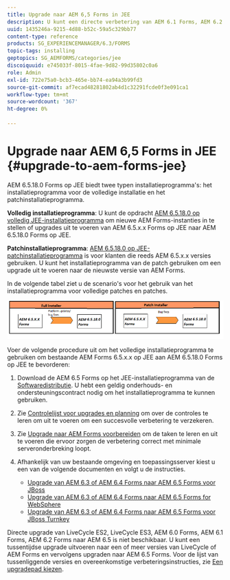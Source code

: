 ```yaml
---
title: Upgrade naar AEM 6,5 Forms in JEE
description: U kunt een directe verbetering van AEM 6.1 Forms, AEM 6.2 Forms, en LiveCycle ES4 SP1 aan AEM 6.3 Forms uitvoeren.
uuid: 1435246a-9215-4d88-b52c-59a5c329bb77
content-type: reference
products: SG_EXPERIENCEMANAGER/6.3/FORMS
topic-tags: installing
geptopics: SG_AEMFORMS/categories/jee
discoiquuid: e745033f-8015-4fae-9d82-99d35802c0a6
role: Admin
exl-id: 722e75a0-bcb3-465e-bb74-ea94a3b99fd3
source-git-commit: af7ecad48281802ab4d1c32291fcde0f3e091ca1
workflow-type: tm+mt
source-wordcount: '367'
ht-degree: 0%

---
```


# Upgrade naar AEM 6,5 Forms in JEE {#upgrade-to-aem-forms-jee}

AEM 6.5.18.0 Forms op JEE biedt twee typen installatieprogramma&#39;s: het installatieprogramma voor de volledige installatie en het patchinstallatieprogramma.

**Volledig installatieprogramma**: U kunt de opdracht [AEM 6.5.18.0 op volledig JEE-installatieprogramma](https://experienceleague.adobe.com/docs/experience-manager-release-information/aem-release-updates/forms-updates/aem-forms-releases.html) om nieuwe AEM Forms-instanties in te stellen of upgrades uit te voeren van AEM 6.5.x.x Forms op JEE naar AEM 6.5.18.0 Forms op JEE.

**Patchinstallatieprogramma**: [AEM 6.5.18.0 op JEE-patchinstallatieprogramma](https://experienceleague.adobe.com/docs/experience-manager-release-information/aem-release-updates/forms-updates/aem-forms-releases.html) is voor klanten die reeds AEM 6.5.x.x versies gebruiken. U kunt het installatieprogramma van de patch gebruiken om een upgrade uit te voeren naar de nieuwste versie van AEM Forms.

In de volgende tabel ziet u de scenario&#39;s voor het gebruik van het installatieprogramma voor volledige patches en patches.

![Installatiescenario van volledig en reparatie](assets/full-and-patch-installer.png)

Voer de volgende procedure uit om het volledige installatieprogramma te gebruiken om bestaande AEM Forms 6.5.x.x op JEE aan AEM 6.5.18.0 Forms op JEE te bevorderen:

1. Download de AEM 6.5 Forms op het JEE-installatieprogramma van de [Softwaredistributie](https://experience.adobe.com/#/downloads/content/software-distribution/en/aem.html). U hebt een geldig onderhouds- en ondersteuningscontract nodig om het installatieprogramma te kunnen gebruiken.
1. Zie [Controlelijst voor upgrades en planning](https://www.adobe.com/go/learn_aemforms_upgrade_checklist_65) om over de controles te leren om uit te voeren om een succesvolle verbetering te verzekeren.
1. Zie [Upgrade naar AEM Forms voorbereiden](https://www.adobe.com/go/learn_aemforms_prepareupgrade_65) om de taken te leren en uit te voeren die ervoor zorgen de verbetering correct met minimale serveronderbreking loopt.
1. Afhankelijk van uw bestaande omgeving en toepassingsserver kiest u een van de volgende documenten en volgt u de instructies.

   * [Upgrade van AEM 6.3 of AEM 6.4 Forms naar AEM 6.5 Forms voor JBoss](https://www.adobe.com/go/learn_aemforms_upgradeJBoss_65)
   * [Upgrade van AEM 6.3 of AEM 6.4 Forms naar AEM 6.5 Forms for WebSphere](https://www.adobe.com/go/learn_aemforms_upgradeWebSphere_65)
   * [Upgrade van AEM 6.3 of AEM 6.4 Forms naar AEM 6.5 Forms voor JBoss Turnkey](https://www.adobe.com/go/learn_aemforms_upgradeTurnkey_65)

Directe upgrade van LiveCycle ES2, LiveCycle ES3, AEM 6.0 Forms, AEM 6.1 Forms, AEM 6.2 Forms naar AEM 6.5 is niet beschikbaar. U kunt een tussentijdse upgrade uitvoeren naar een of meer versies van LiveCycle of AEM Forms en vervolgens upgraden naar AEM 6.5 Forms. Voor de lijst van tussenliggende versies en overeenkomstige verbeteringsinstructies, zie [Een upgradepad kiezen](upgrade.md).
